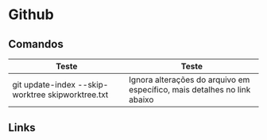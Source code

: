 # Github

## Comandos

| Teste                                             | Teste                                                                    |
| ------------------------------------------------- | ------------------------------------------------------------------------ |
| git update-index --skip-worktree skipworktree.txt | Ignora alterações do arquivo em específico, mais detalhes no link abaixo |

## Links

[](https://www.baeldung.com/git-assume-unchanged-skip-worktree)
